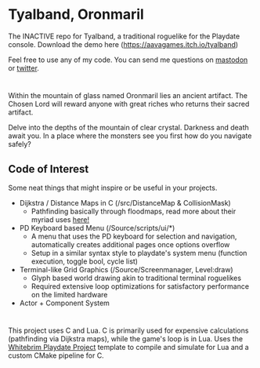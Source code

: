 # Tyalband, Oronmaril

The INACTIVE repo for Tyalband, a traditional roguelike for the Playdate console. Download the demo here (https://aavagames.itch.io/tyalband)

Feel free to use any of my code. You can send me questions on [mastodon](https://peoplemaking.games/@aava) or [twitter](https://twitter.com/AavaGames).

#

Within the mountain of glass named Oronmaril lies an ancient artifact. The Chosen Lord will reward anyone with great riches who returns their sacred artifact.

Delve into the depths of the mountain of clear crystal. Darkness and death await you. In a place where the monsters see you first how do you navigate safely?

## Code of Interest
Some neat things that might inspire or be useful in your projects.

- Dijkstra  / Distance Maps in C (/src/DistanceMap & CollisionMask)
  - Pathfinding basically through floodmaps, read more about their myriad uses [here!](https://www.roguebasin.com/index.php?title=The_Incredible_Power_of_Dijkstra_Maps)
- PD Keyboard based Menu (/Source/scripts/ui/*)
  - A menu that uses the PD keyboard for selection and navigation, automatically creates additional pages once options overflow
  - Setup in a similar syntax style to playdate's system menu (function execution, toggle bool, cycle list)
- Terminal-like Grid Graphics (/Source/Screenmanager, Level:draw)
  - Glyph based world drawing akin to traditional terminal roguelikes
  - Required extensive loop optimizations for satisfactory performance on the limited hardware
- Actor + Component System

#

This project uses C and Lua. C is primarily used for expensive calculations (pathfinding via Dijkstra maps), while the game's loop is in Lua.
Uses the [Whitebrim Playdate Project](https://github.com/Whitebrim/VSCode-PlaydateTemplate) template to compile and simulate for Lua and a custom CMake pipeline for C.
